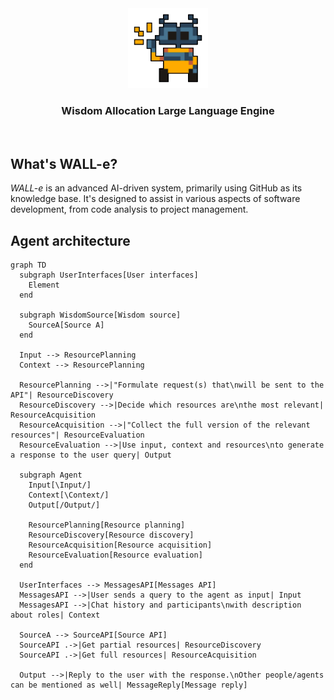 <div align="center">
  <img src="./misc/readme/wall-e.png" height="128px" width="128px" />
</div>

<div align="center">
  <h3>Wisdom Allocation Large Language Engine</h3>
</div>

<br/>

## What's WALL-e?

*WALL-e* is an advanced AI-driven system, primarily using GitHub as its knowledge base. It's designed to assist in various aspects of software development, from code analysis to project management.

## Agent architecture

```mermaid
graph TD
  subgraph UserInterfaces[User interfaces]
    Element
  end

  subgraph WisdomSource[Wisdom source]
    SourceA[Source A]
  end

  Input --> ResourcePlanning
  Context --> ResourcePlanning

  ResourcePlanning -->|"Formulate request(s) that\nwill be sent to the API"| ResourceDiscovery
  ResourceDiscovery -->|Decide which resources are\nthe most relevant| ResourceAcquisition
  ResourceAcquisition -->|"Collect the full version of the relevant resources"| ResourceEvaluation
  ResourceEvaluation -->|Use input, context and resources\nto generate a response to the user query| Output

  subgraph Agent
    Input[\Input/]
    Context[\Context/]
    Output[/Output/]

    ResourcePlanning[Resource planning]
    ResourceDiscovery[Resource discovery]
    ResourceAcquisition[Resource acquisition]
    ResourceEvaluation[Resource evaluation]
  end

  UserInterfaces --> MessagesAPI[Messages API]
  MessagesAPI -->|User sends a query to the agent as input| Input
  MessagesAPI -->|Chat history and participants\nwith description about roles| Context

  SourceA --> SourceAPI[Source API]
  SourceAPI .->|Get partial resources| ResourceDiscovery
  SourceAPI .->|Get full resources| ResourceAcquisition

  Output -->|Reply to the user with the response.\nOther people/agents can be mentioned as well| MessageReply[Message reply]
```
